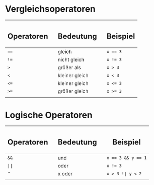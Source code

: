 # Vergleichsoperatoren

|<h2>Operatoren  |   | <h2>Bedeutung |   |  <h2>Beispiel |
|---|---|---|---|---|
| <code>==</code> ||gleich   ||<code>x == 3</code>  |
| <code>!=</code>  ||nicht gleich   ||<code>x != 3</code>  |
| <code>></code>  || größer als  ||<code>x > 3</code>  |
| <code><</code>  ||kleiner gleich   ||<code>x < 3</code>  |
| <code><=</code>  ||kleiner gleich   ||<code>x <= 3</code>  |
|<code>>=</code>   ||größer gleich   || <code>x >= 3 </code>  |
|   ||   ||  |

# Logische Operatoren

|<h2>Operatoren  |   | <h2>Bedeutung |   |  <h2>Beispiel |
|---|---|---|---|---|
| <code>&&</code> ||und   ||<code>x == 3 && y == 1</code>  |
| <code>\|\|</code>  ||  oder ||<code>x != 3 || y == 1</code>  |
| <code>^</code>  || x oder  ||<code>x > 3 !\| y < 2</code>  |
|||